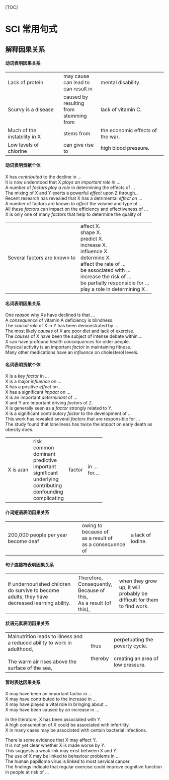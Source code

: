 [TOC]
# SCI 常用句式

## 解释因果关系

#### 动词表明因果关系

|                              |                                                  |                                  |
| ---------------------------- | ------------------------------------------------ | -------------------------------- |
| Lack of protein              | may cause<br/>can lead to<br/>can result in      | mental disability.               |
| Scurvy is a disease          | caused by<br/> resulting from<br/> stemming from | lack of vitamin C.               |
| Much of the instability in X | stems from                                       | the economic effects of the war. |
| Low levels of chlorine       | can give rise to                                 | high blood pressure.             |

#### 动词表明贡献个体

X has *contributed* to the decline in …<br/>
It is now understood that X *plays an important role in* …<br/>
A number of *factors play a role* in determining the effects of …<br/>
The mixing of X and Y exerts a powerful *effect* upon Z through…<br/>
Recent research has revealed that X has a detrimental *effect on* …<br/>
A number of factors are known *to affect* the volume and type of …<br/>
All these *factors* can impact on the efficiency and effectiveness of …<br/>
X is only one of many *factors* that help to determine the quality of<br/>

|                              |                                                              |
| ---------------------------- | ------------------------------------------------------------ |
| Several factors are known to | affect X.<br/>shape X.<br/>predict X.<br/>increase X.<br/>influence X.<br/>determine X.<br/>affect the rate of …<br/>be associated with …<br/>increase the risk of …<br/>be partially responsible for …<br/>play a role in determining X . |

#### 名词表明因果关系

One *reason* why Xs have declined is that …<br/>
A *consequence* of vitamin A deficiency is blindness.<br/>
The *causal role* of X in Y has been demonstrated by …<br/>
The most likely *causes* of X are poor diet and lack of exercise.<br/>
The *causes* of X have been the subject of intense debate within …<br/>
X can have profound health *consequences* for older people.<br/>
Physical activity is an important *factor* in maintaining fitness.<br/>
Many other medications have an *influence* on cholesterol levels.<br/>

#### 名词表明贡献个体

X is a key *factor* in …<br/>
X is a major *influence* on …<br/>
X has a positive *effect* on …<br/>
X has a significant *impact* on …<br/>
X is an important *determinant* of …<br/>
X and Y are important driving *factors* of Z.<br/>
X is generally seen as a *factor* strongly related to Y.<br/>
X is a significant contributory *factor* to the development of …<br/>
This work has revealed several *factors* that are responsible for …<br/>
The study found that loneliness has twice the *impact* on early death as obesity does.<br/>

|           |                                                              |        |                |
| --------- | ------------------------------------------------------------ | ------ | -------------- |
| X is a/an | risk<br/>common<br/>dominant<br/>predictive<br/>important<br/>significant<br/>underlying<br/>contributing<br/>confounding<br/>complicating | factor | in …<br/>for…. |

#### 介词短语表明因果关系

|                                     |                                                              |                   |
| ----------------------------------- | ------------------------------------------------------------ | ----------------- |
| 200,000 people per year become deaf | owing to<br/>because of<br/>as a result of<br/>as a consequence of | a lack of iodine. |

#### 句子连接符表明因果关系

|                                                              |                                                              |                                                              |
| ------------------------------------------------------------ | ------------------------------------------------------------ | ------------------------------------------------------------ |
| If undernourished children do survive to become adults, they have decreased learning ability. | Therefore,<br/>Consequently,<br/>Because of this,<br/>As a result (of this), | when they grow up, it will probably be difficult for them to find work. |

#### 状语元素表明因果关系

|                                                              |                       |                                                              |
| ------------------------------------------------------------ | --------------------- | ------------------------------------------------------------ |
| Malnutrition leads to illness and a reduced ability to work in adulthood,<br/><br/>The warm air rises above the surface of the sea, | thus<br/><br/>thereby | perpetuating the poverty cycle.<br/><br/>creating an area of low pressure. |

#### 暂时表达因果关系

X may have been an important factor in …<br/>
X may have contributed to the increase in …<br/>
X may have played a vital role in bringing about …<br/>
X may have been caused by an increase in …<br/>

In the literature, X has been associated with Y.<br/>
A high consumption of X could be associated with infertility.<br/>
X in many cases may be associated with certain bacterial infections.<br/>

There is some evidence that X may affect Y.<br/>
It is not yet clear whether X is made worse by Y.<br/>
This suggests a weak link may exist between X and Y.<br/>
The use of X may be linked to behaviour problems in …<br/>
The human papilloma virus is linked to most cervical cancer.<br/>
The findings indicate that regular exercise could improve cognitive function in people at risk of …<br/>

